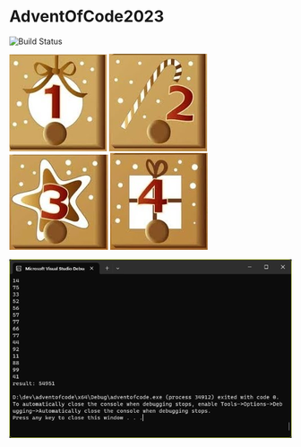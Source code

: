 # AdventOfCode2023
![Build Status](https://github.com/stiangglanda/AdventOfCode2023/actions/workflows/msbuild.yml/badge.svg)

[![Alt text](https://github.com/stiangglanda/AdventOfCode2023/blob/master/images/day1.png)](https://github.com/stiangglanda/AdventOfCode2023/blob/master/advent1/adventofcode1.cpp)
[![Alt text](https://github.com/stiangglanda/AdventOfCode2023/blob/master/images/day2.png)](https://github.com/stiangglanda/AdventOfCode2023/blob/master/advent2/adventofcode2.cpp)
[![Alt text](https://github.com/stiangglanda/AdventOfCode2023/blob/master/images/day3.png)](https://github.com/stiangglanda/AdventOfCode2023/blob/master/advent3/adventofcode3.cpp)
[![Alt text](https://github.com/stiangglanda/AdventOfCode2023/blob/master/images/day4.png)](https://github.com/stiangglanda/AdventOfCode2023/blob/master/advent4/adventofcode4.cpp)

![alt text](https://github.com/stiangglanda/AdventOfCode2023/blob/master/adventOfCode1.png)
